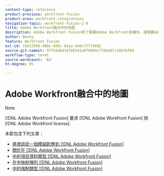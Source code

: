 ```yaml
---
content-type: reference
product-previous: workfront-fusion
product-area: workfront-integrations
navigation-topic: workfront-fusion-2-0
title: Adobe Workfront融合中的地圖
description: Adobe Workfront Fusion除了需要Adobe Workfront授權外，還需要Adobe Workfront Fusion授權。
author: Becky
feature: Workfront Fusion
exl-id: 31612996-988c-450c-8a1e-eb6c77f74692
source-git-commit: 97f91d663df86341a079894cff04d07c18b7bf08
workflow-type: tm+mt
source-wordcount: '62'
ht-degree: 0%

---
```


# Adobe Workfront融合中的地圖

>[!NOTE]
>
>[!DNL Adobe Workfront Fusion] 要求 [!DNL Adobe Workfront Fusion] 除 [!DNL Adobe Workfront license].

本節包含下列文章：

* [將資訊從一個模組對應到 [!DNL Adobe Workfront Fusion]](../../workfront-fusion/mapping/map-information-between-modules.md)
* [關於在 [!DNL Adobe Workfront Fusion]](../../workfront-fusion/mapping/about-mapping-files.md)
* [中的項目資料類型 [!DNL Adobe Workfront Fusion]](../../workfront-fusion/mapping/item-data-types.md)
* [在中映射陣列 [!DNL Adobe Workfront Fusion]](../../workfront-fusion/mapping/map-an-array.md)
* [中的強制類型 [!DNL Adobe Workfront Fusion]](../../workfront-fusion/mapping/type-coercion.md)
